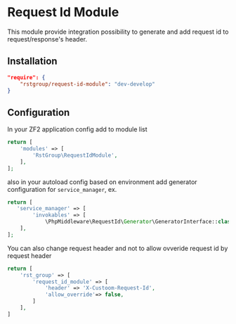 # Request Id Module

This module provide integration possibility to generate and add request id to request/response's header.

## Installation

```json
"require": {
    "rstgroup/request-id-module": "dev-develop"
}
```


## Configuration

In your ZF2 application config add to module list

```php
return [
    'modules' => [
        'RstGroup\RequestIdModule',
    ],
];
```

also in your autoload config based on environment add generator configuration for `service_manager`, ex.

```php
return [
   'service_manager' => [
        'invokables' => [
            \PhpMiddleware\RequestId\Generator\GeneratorInterface::class => \PhpMiddleware\RequestId\Generator\PhpUniqidGenerator::class,
    ],
];
```

You can also change request header and not to allow ovveride request id by request header

```php
return [
    'rst_group' => [
        'request_id_module' => [
            'header' => 'X-Custoom-Request-Id',
            'allow_override'=> false,
        ]
    ],
]
```


